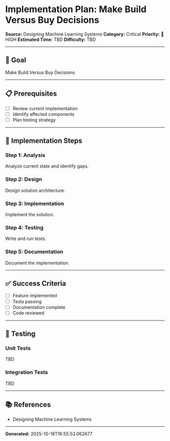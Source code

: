 # Implementation Plan: Make Build Versus Buy Decisions

**Source:** Designing Machine Learning Systems
**Category:** Critical
**Priority:** 🔴 HIGH
**Estimated Time:** TBD
**Difficulty:** TBD

---

## 🎯 Goal

Make Build Versus Buy Decisions

---

## 📋 Prerequisites

- [ ] Review current implementation
- [ ] Identify affected components
- [ ] Plan testing strategy

---

## 🔧 Implementation Steps

### Step 1: Analysis

Analyze current state and identify gaps.

### Step 2: Design

Design solution architecture.

### Step 3: Implementation

Implement the solution.

### Step 4: Testing

Write and run tests.

### Step 5: Documentation

Document the implementation.

---

## ✅ Success Criteria

- [ ] Feature implemented
- [ ] Tests passing
- [ ] Documentation complete
- [ ] Code reviewed

---

## 🧪 Testing

### Unit Tests

TBD

### Integration Tests

TBD

---

## 📚 References

- Designing Machine Learning Systems

---

**Generated:** 2025-10-18T16:55:53.062677
